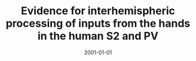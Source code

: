 ---
title: "Evidence for interhemispheric processing of inputs from the hands in the human S2 and PV"
collection: publications
permalink: /publication/2001_evidence-for-interhemispheric-processing-of-inputs
date: 2001-01-01
year: 2001
venue: 'Journal of Neurophysiology'
authors: 'Disbrow E, Roberts TPL, Poeppel D, Krubitzer L'
number: '25'
citation: 'Disbrow E, Roberts TPL, Poeppel D, Krubitzer L (2001). Evidence for interhemispheric processing of inputs from the hands in the human S2 and PV. Journal of Neurophysiology.'
category: 'article'
---